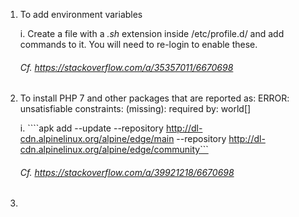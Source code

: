 1. To add environment variables

	i. Create a file with a _.sh_ extension inside /etc/profile.d/ and add commands to it. You will need to re-login to enable these.

	###### Cf. https://stackoverflow.com/a/35357011/6670698


2. To install PHP 7 and other packages that are reported as:
	ERROR: unsatisfiable constraints:
  		<package-name> (missing):
    		required by: world[<package-name>]

    i. ````apk add --update --repository http://dl-cdn.alpinelinux.org/alpine/edge/main --repository http://dl-cdn.alpinelinux.org/alpine/edge/community```

    ###### Cf. https://stackoverflow.com/a/39921218/6670698

3. 